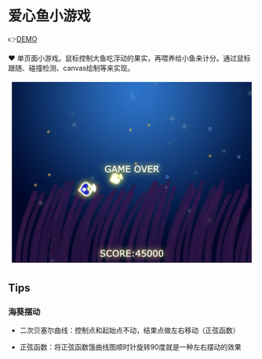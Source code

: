 # 爱心鱼小游戏 
👉[DEMO](https://yaseminli.github.io/tinyheart/tinyHeart.html)

❤️ 单页面小游戏。鼠标控制大鱼吃浮动的果实，再喂养给小鱼来计分。通过鼠标跟随、碰撞检测、canvas绘制等来实现。

<img src='./tinyheart.png'/>


## Tips
### 海葵摆动
- 二次贝塞尔曲线：控制点和起始点不动，结束点做左右移动（正弦函数）

- 正弦函数：将正弦函数饿曲线图顺时针旋转90度就是一种左右摆动的效果